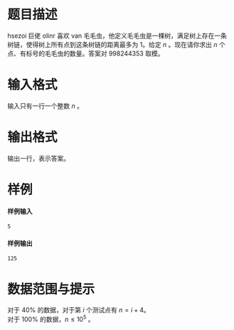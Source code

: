 
# 题目描述

hsezoi 巨佬 olinr 喜欢 van 毛毛虫，他定义毛毛虫是一棵树，满足树上存在一条树链，使得树上所有点到这条树链的距离最多为 $1$。给定 $n$ 。现在请你求出 $n$ 个点、有标号的毛毛虫的数量。答案对 $998244353$ 取模。


# 输入格式

输入只有一行一个整数 $n$ 。

# 输出格式

输出一行，表示答案。

# 样例

#### 样例输入
```plain
5
```

#### 样例输出
```plain
125
```

# 数据范围与提示

对于 40% 的数据，对于第 $i$ 个测试点有 $n=i+4$。  
对于 100% 的数据，$n\le10^5$ 。

